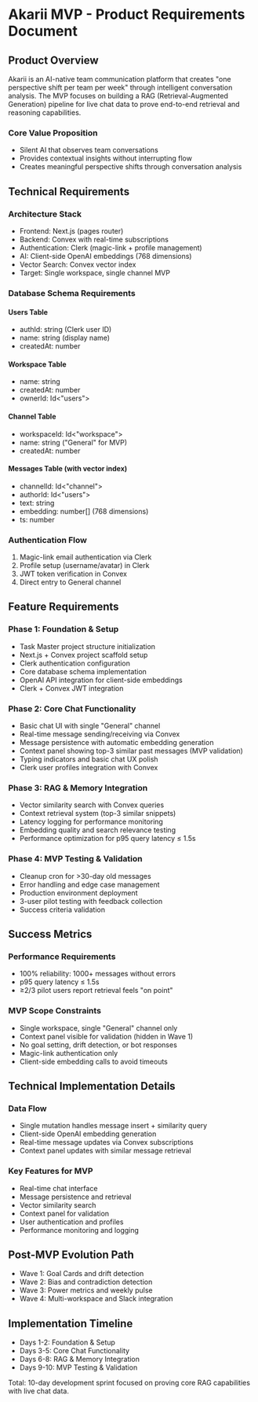 # Akarii MVP - Product Requirements Document

## Product Overview

Akarii is an AI-native team communication platform that creates "one perspective shift per team per week" through intelligent conversation analysis. The MVP focuses on building a RAG (Retrieval-Augmented Generation) pipeline for live chat data to prove end-to-end retrieval and reasoning capabilities.

### Core Value Proposition
- Silent AI that observes team conversations
- Provides contextual insights without interrupting flow
- Creates meaningful perspective shifts through conversation analysis

## Technical Requirements

### Architecture Stack
- Frontend: Next.js (pages router)
- Backend: Convex with real-time subscriptions
- Authentication: Clerk (magic-link + profile management)
- AI: Client-side OpenAI embeddings (768 dimensions)
- Vector Search: Convex vector index
- Target: Single workspace, single channel MVP

### Database Schema Requirements

#### Users Table
- authId: string (Clerk user ID)
- name: string (display name)
- createdAt: number

#### Workspace Table  
- name: string
- createdAt: number
- ownerId: Id<"users">

#### Channel Table
- workspaceId: Id<"workspace">
- name: string ("General" for MVP)
- createdAt: number

#### Messages Table (with vector index)
- channelId: Id<"channel">
- authorId: Id<"users">
- text: string
- embedding: number[] (768 dimensions)
- ts: number

### Authentication Flow
1. Magic-link email authentication via Clerk
2. Profile setup (username/avatar) in Clerk
3. JWT token verification in Convex
4. Direct entry to General channel

## Feature Requirements

### Phase 1: Foundation & Setup
- Task Master project structure initialization
- Next.js + Convex project scaffold setup
- Clerk authentication configuration
- Core database schema implementation
- OpenAI API integration for client-side embeddings
- Clerk + Convex JWT integration

### Phase 2: Core Chat Functionality
- Basic chat UI with single "General" channel
- Real-time message sending/receiving via Convex
- Message persistence with automatic embedding generation
- Context panel showing top-3 similar past messages (MVP validation)
- Typing indicators and basic chat UX polish
- Clerk user profiles integration with Convex

### Phase 3: RAG & Memory Integration  
- Vector similarity search with Convex queries
- Context retrieval system (top-3 similar snippets)
- Latency logging for performance monitoring
- Embedding quality and search relevance testing
- Performance optimization for p95 query latency ≤ 1.5s

### Phase 4: MVP Testing & Validation
- Cleanup cron for >30-day old messages
- Error handling and edge case management
- Production environment deployment
- 3-user pilot testing with feedback collection
- Success criteria validation

## Success Metrics

### Performance Requirements
- 100% reliability: 1000+ messages without errors
- p95 query latency ≤ 1.5s
- ≥2/3 pilot users report retrieval feels "on point"

### MVP Scope Constraints
- Single workspace, single "General" channel only
- Context panel visible for validation (hidden in Wave 1)
- No goal setting, drift detection, or bot responses
- Magic-link authentication only
- Client-side embedding calls to avoid timeouts

## Technical Implementation Details

### Data Flow
- Single mutation handles message insert + similarity query
- Client-side OpenAI embedding generation
- Real-time message updates via Convex subscriptions
- Context panel updates with similar message retrieval

### Key Features for MVP
- Real-time chat interface
- Message persistence and retrieval
- Vector similarity search
- Context panel for validation
- User authentication and profiles
- Performance monitoring and logging

## Post-MVP Evolution Path
- Wave 1: Goal Cards and drift detection
- Wave 2: Bias and contradiction detection  
- Wave 3: Power metrics and weekly pulse
- Wave 4: Multi-workspace and Slack integration

## Implementation Timeline
- Days 1-2: Foundation & Setup
- Days 3-5: Core Chat Functionality
- Days 6-8: RAG & Memory Integration
- Days 9-10: MVP Testing & Validation

Total: 10-day development sprint focused on proving core RAG capabilities with live chat data.